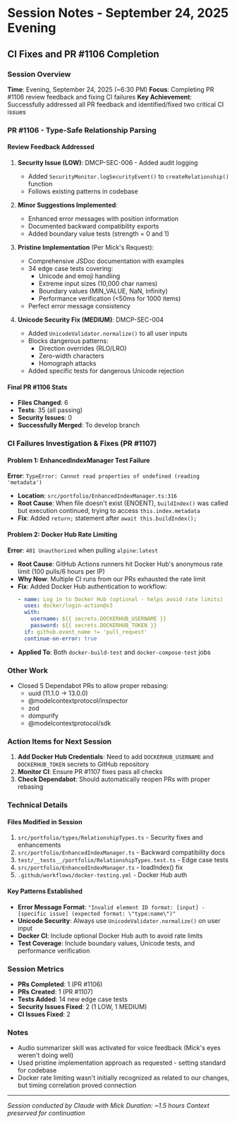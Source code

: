 # Session Notes - September 24, 2025 Evening
## CI Fixes and PR #1106 Completion

### Session Overview
**Time**: Evening, September 24, 2025 (~6:30 PM)
**Focus**: Completing PR #1106 review feedback and fixing CI failures
**Key Achievement**: Successfully addressed all PR feedback and identified/fixed two critical CI issues

### PR #1106 - Type-Safe Relationship Parsing

#### Review Feedback Addressed
1. **Security Issue (LOW)**: DMCP-SEC-006 - Added audit logging
   - Added `SecurityMonitor.logSecurityEvent()` to `createRelationship()` function
   - Follows existing patterns in codebase

2. **Minor Suggestions Implemented**:
   - Enhanced error messages with position information
   - Documented backward compatibility exports
   - Added boundary value tests (strength = 0 and 1)

3. **Pristine Implementation** (Per Mick's Request):
   - Comprehensive JSDoc documentation with examples
   - 34 edge case tests covering:
     - Unicode and emoji handling
     - Extreme input sizes (10,000 char names)
     - Boundary values (MIN_VALUE, NaN, Infinity)
     - Performance verification (<50ms for 1000 items)
   - Perfect error message consistency

4. **Unicode Security Fix (MEDIUM)**: DMCP-SEC-004
   - Added `UnicodeValidator.normalize()` to all user inputs
   - Blocks dangerous patterns:
     - Direction overrides (RLO/LRO)
     - Zero-width characters
     - Homograph attacks
   - Added specific tests for dangerous Unicode rejection

#### Final PR #1106 Stats
- **Files Changed**: 6
- **Tests**: 35 (all passing)
- **Security Issues**: 0
- **Successfully Merged**: To develop branch

### CI Failures Investigation & Fixes (PR #1107)

#### Problem 1: EnhancedIndexManager Test Failure
**Error**: `TypeError: Cannot read properties of undefined (reading 'metadata')`
- **Location**: `src/portfolio/EnhancedIndexManager.ts:316`
- **Root Cause**: When file doesn't exist (ENOENT), `buildIndex()` was called but execution continued, trying to access `this.index.metadata`
- **Fix**: Added `return;` statement after `await this.buildIndex();`

#### Problem 2: Docker Hub Rate Limiting
**Error**: `401 Unauthorized` when pulling `alpine:latest`
- **Root Cause**: GitHub Actions runners hit Docker Hub's anonymous rate limit (100 pulls/6 hours per IP)
- **Why Now**: Multiple CI runs from our PRs exhausted the rate limit
- **Fix**: Added Docker Hub authentication to workflow:
  ```yaml
  - name: Log in to Docker Hub (optional - helps avoid rate limits)
    uses: docker/login-action@v3
    with:
      username: ${{ secrets.DOCKERHUB_USERNAME }}
      password: ${{ secrets.DOCKERHUB_TOKEN }}
    if: github.event_name != 'pull_request'
    continue-on-error: true
  ```
- **Applied To**: Both `docker-build-test` and `docker-compose-test` jobs

### Other Work
- Closed 5 Dependabot PRs to allow proper rebasing:
  - uuid (11.1.0 → 13.0.0)
  - @modelcontextprotocol/inspector
  - zod
  - dompurify
  - @modelcontextprotocol/sdk

### Action Items for Next Session
1. **Add Docker Hub Credentials**: Need to add `DOCKERHUB_USERNAME` and `DOCKERHUB_TOKEN` secrets to GitHub repository
2. **Monitor CI**: Ensure PR #1107 fixes pass all checks
3. **Check Dependabot**: Should automatically reopen PRs with proper rebasing

### Technical Details

#### Files Modified in Session
1. `src/portfolio/types/RelationshipTypes.ts` - Security fixes and enhancements
2. `src/portfolio/EnhancedIndexManager.ts` - Backward compatibility docs
3. `test/__tests__/portfolio/RelationshipTypes.test.ts` - Edge case tests
4. `src/portfolio/EnhancedIndexManager.ts` - loadIndex() fix
5. `.github/workflows/docker-testing.yml` - Docker Hub auth

#### Key Patterns Established
- **Error Message Format**: `"Invalid element ID format: [input] - [specific issue] (expected format: \"type:name\")"`
- **Unicode Security**: Always use `UnicodeValidator.normalize()` on user input
- **Docker CI**: Include optional Docker Hub auth to avoid rate limits
- **Test Coverage**: Include boundary values, Unicode tests, and performance verification

### Session Metrics
- **PRs Completed**: 1 (PR #1106)
- **PRs Created**: 1 (PR #1107)
- **Tests Added**: 14 new edge case tests
- **Security Issues Fixed**: 2 (1 LOW, 1 MEDIUM)
- **CI Issues Fixed**: 2

### Notes
- Audio summarizer skill was activated for voice feedback (Mick's eyes weren't doing well)
- Used pristine implementation approach as requested - setting standard for codebase
- Docker rate limiting wasn't initially recognized as related to our changes, but timing correlation proved connection

---

*Session conducted by Claude with Mick*
*Duration: ~1.5 hours*
*Context preserved for continuation*